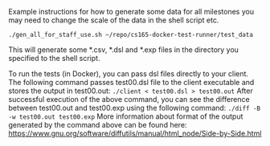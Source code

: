 Example instructions for how to generate some data for all milestones
you may need to change the scale of the data in the shell script etc.

`./gen_all_for_staff_use.sh ~/repo/cs165-docker-test-runner/test_data`

This will generate some *.csv, *.dsl and *.exp files in the directory you specified to the shell script.


To run the tests (in Docker), you can pass dsl files directly to your client. 
The following command passes test00.dsl file to the client executable and stores the output in test00.out: `./client < test00.dsl > test00.out`
After successful execution of the above command, you can see the difference between test00.out and test00.exp using the following command: `./diff -B -w test00.out test00.exp`
More information about format of the output generated by the command above can be found here: https://www.gnu.org/software/diffutils/manual/html_node/Side-by-Side.html
